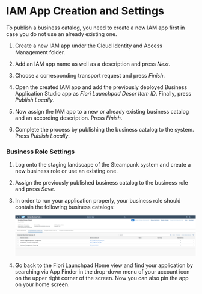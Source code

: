 <!-- loio990311976954492c962acf857d74dc45 -->

# IAM App Creation and Settings

To publish a business catalog, you need to create a new IAM app first in case you do not use an already existing one.

1.  Create a new IAM app under the Cloud Identity and Access Management folder.

2.  Add an IAM app name as well as a description and press *Next*.

3.  Choose a corresponding transport request and press *Finish*.

4.  Open the created IAM app and add the previously deployed Business Application Studio app as *Fiori Launchpad Descr Item ID*. Finally, press *Publish Locally*.

5.  Now assign the IAM app to a new or already existing business catalog and an according description. Press *Finish*.

6.  Complete the process by publishing the business catalog to the system. Press *Publish Locally*.






### Business Role Settings

1.  Log onto the staging landscape of the Steampunk system and create a new business role or use an existing one.

2.  Assign the previously published business catalog to the business role and press *Save*.
3.  In order to run your application properly, your business role should contain the following business catalogs:

    ![](images/business_roles_9643124.png)

4.  Go back to the Fiori Launchpad Home view and find your application by searching via App Finder in the drop-down menu of your account icon on the upper right corner of the screen. Now you can also pin the app on your home screen.


